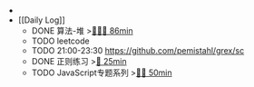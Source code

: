 -
- [[Daily Log]]
	- DONE 算法-堆 >[🍅🍅🍅 86min](#agenda-pomo://?t=f-1686639289596-1500%2Cf-1686640795953-1500%2Cf-1686644092475-1500%2Cp-1686646938892-612)
	- TODO leetcode
	- TODO 21:00-23:30 https://github.com/pemistahl/grex/sc
	- DONE 正则练习 >[🍅 25min](#agenda-pomo://?t=f-1686636247493-1500)
	- TODO JavaScript专题系列 >[🍅🍅 50min](#agenda-pomo://?t=f-1686648264262-1500%2Cf-1686650281995-1500)